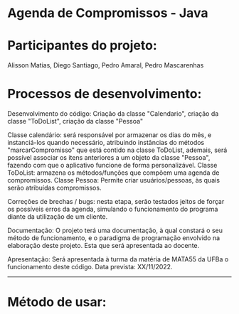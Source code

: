 # Agenda de Compromissos - Java

# Participantes do projeto:
 Alisson Matias, Diego Santiago, Pedro Amaral, Pedro Mascarenhas

# Processos de desenvolvimento:

Desenvolvimento do código: Criação da classe "Calendario", criação da classe "ToDoList", criação da classe "Pessoa"

   Classe calendário: será responsável por armazenar os dias do mês, e instanciá-los quando necessário, atribuindo instâncias do métodos "marcarCompromisso" que está contido na classe ToDoList, ademais, será possível associar os itens anteriores a um objeto da classe "Pessoa", fazendo com que o aplicativo funcione de forma personalizável.
   Classe ToDoList: armazena os métodos/funções que compôem uma agenda de compromissos.
   Classe Pessoa: Permite criar usuários/pessoas, às quais serão atribuídas compromissos.

Correções de brechas / bugs: nesta etapa, serão testados jeitos de forçar os possíveis erros da agenda, simulando o funcionamento do programa diante da utilização de um cliente.

Documentação: O projeto terá uma documentação, à qual constará o seu método de funcionamento, e o paradigma de programação envolvido na elaboração deste projeto. Esta que será apresentada ao docente.

Apresentação: Será apresentada à turma da matéria de MATA55 da UFBa o funcionamento deste código. Data prevista: XX/11/2022.

<hr>

# Método de usar:

